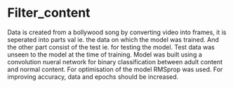 # Filter_content
Data is created from a bollywood song by converting video into frames, it is seperated into parts val ie. the data on which the model was trained.
And the other part consist of the test ie. for testing the model. Test data was unseen to the model at the time of training.
Model was built using a convolution nueral network for binary classification between adult content and normal content.
For optimisation of the model RMSprop was used.
For improving accuracy, data and epochs should be increased.
